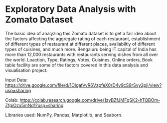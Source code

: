 # Exploratory Data Analysis with Zomato Dataset

The basic idea of analyzing this Zomato dataset is to get a fair idea about the factors affecting the aggregate rating of each restaurant, establishment of different types of restaurant at different places, availabiltiy of different types of cuisines, and much more. Bengaluru being IT capital of India has more than 12,000 restaurants with restaurants serving dishes from all over the world. Loaction, Type, Ratings, Votes, Cuisines, Online orders, Book table facility are some of the factors covered in this data analysis and visualisation project.

Input Data: https://drive.google.com/file/d/1OIgafvvR6VzpfeX0rD4v9cS9rSvy2pjl/view?usp=sharing

Colab: https://colab.research.google.com/drive/1zyBZfJMFqSK2-hTQBOm-ZfgiOzx5mNd1?usp=sharing

Libraries used: NumPy, Pandas, Matplotlib, and Seaborn.



